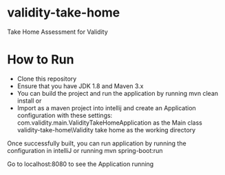 # validity-take-home
Take Home Assessment for Validity

# How to Run

- Clone this repository
- Ensure that you have JDK 1.8 and Maven 3.x
- You can build the project and run the application by running mvn clean install
or
- Import as a maven project into intellij and create an Application configuration with these settings:
com.validity.main.ValidityTakeHomeApplication as the Main class
validity-take-home\Validity take home as the working directory

Once successfully built, you can run application by running the configuration in intelliJ or running mvn spring-boot:run

Go to localhost:8080 to see the Application running
